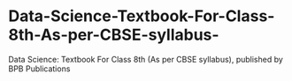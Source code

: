 # Data-Science-Textbook-For-Class-8th-As-per-CBSE-syllabus-
Data Science: Textbook For Class 8th (As per CBSE syllabus), published by BPB Publications
